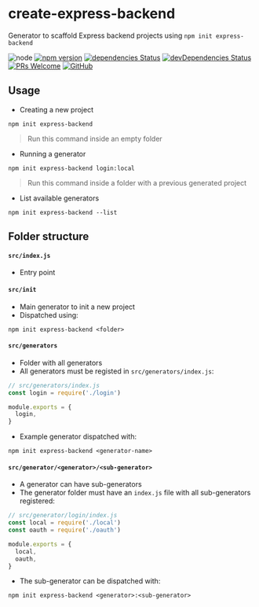 
# create-express-backend

Generator to scaffold Express backend projects using `npm init express-backend`


![node][node]
[![npm version][npm-badge]][npm]
[![dependencies Status][dependencies-badge]][dependencies]
[![devDependencies Status][dev-dependencies-badge]][dev-dependencies]
[![PRs Welcome][prs-badge]][prs]
[![GitHub][license-badge]][license]


## Usage

* Creating a new project

```
npm init express-backend
```

> Run this command inside an empty folder

* Running a generator

```
npm init express-backend login:local
```

> Run this command inside a folder with a previous generated project

* List available generators

```
npm init express-backend --list
```


## Folder structure

#### `src/index.js`

* Entry point

#### `src/init`

* Main generator to init a new project
* Dispatched using: 

```
npm init express-backend <folder>
```

#### `src/generators`

* Folder with all generators
* All generators must be registed in `src/generators/index.js`:

```javascript
// src/generators/index.js
const login = require('./login')

module.exports = {
  login,
}
```

* Example generator dispatched with: 

```
npm init express-backend <generator-name>
```

#### `src/generator/<generator>/<sub-generator>`

* A generator can have sub-generators
* The generator folder must have an `index.js` file with all sub-generators registered:

```javascript
// src/generator/login/index.js
const local = require('./local')
const oauth = require('./oauth')

module.exports = {
  local,
  oauth,
}
```

* The sub-generator can be dispatched with: 

```
npm init express-backend <generator>:<sub-generator>
```

[node]: https://img.shields.io/node/v/create-express-backend.svg

[npm-badge]: https://badge.fury.io/js/create-express-backend.svg
[npm]: https://badge.fury.io/js/create-express-backend

[dependencies-badge]: https://david-dm.org/joaogsleite/create-express-backend/status.svg
[dependencies]: https://david-dm.org/joaogsleite/create-express-backend

[dev-dependencies-badge]: https://david-dm.org/joaogsleite/create-express-backend/dev-status.svg
[dev-dependencies]: https://david-dm.org/joaogsleite/create-express-backend?type=dev

[prs-badge]: https://img.shields.io/badge/PRs-welcome-brightgreen.svg
[prs]: http://makeapullrequest.com

[license-badge]: https://img.shields.io/github/license/joaogsleite/create-express-backend.svg
[license]: https://github.com/joaogsleite/create-express-backend/blob/master/LICENSE